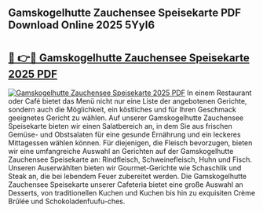 ## Gamskogelhutte Zauchensee Speisekarte PDF Download Online 2025 5YyI6

# <h2><a href="http://gc9th8q.nevu.top/?p=Gamskogelhutte+Zauchensee+Speisekarte">🔗 👉🔴 Gamskogelhutte Zauchensee Speisekarte 2025 PDF</a></h2>

[![Gamskogelhutte Zauchensee Speisekarte 2025 PDF](https://i.imgur.com/dBaPXMq.png)](http://gc9th8q.nevu.top/?p=Gamskogelhutte+Zauchensee+Speisekarte)
In einem Restaurant oder Café bietet das Menü nicht nur eine Liste der angebotenen Gerichte, sondern auch die Möglichkeit, ein köstliches und für Ihren Geschmack geeignetes Gericht zu wählen. Auf unserer Gamskogelhutte Zauchensee Speisekarte bieten wir einen Salatbereich an, in dem Sie aus frischen Gemüse- und Obstsalaten für eine gesunde Ernährung und ein leckeres Mittagessen wählen können. Für diejenigen, die Fleisch bevorzugen, bieten wir eine umfangreiche Auswahl an Gerichten auf der Gamskogelhutte Zauchensee Speisekarte an: Rindfleisch, Schweinefleisch, Huhn und Fisch. Unseren Auserwählten bieten wir Gourmet-Gerichte wie Schaschlik und Steak an, die bei lebendem Feuer zubereitet werden. Die Gamskogelhutte Zauchensee Speisekarte unserer Cafeteria bietet eine große Auswahl an Desserts, von traditionellen Kuchen und Kuchen bis hin zu exquisiten Crème Brûlée und Schokoladenfuufu-ches.
